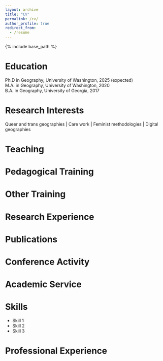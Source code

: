 ```yaml
---
layout: archive
title: "CV"
permalink: /cv/
author_profile: true
redirect_from:
  - /resume
---
```


{% include base_path %}

Education
======
Ph.D in Geography, University of Washington, 2025 (expected)  
M.A. in Geography, University of Washington, 2020  
B.A. in Geography, University of Georgia, 2017  

Research Interests
======
Queer and trans geographies | Care work | Feminist methodologies | Digital geographies

Teaching
======
<!--  <ul>{% for post in site.teaching %}
    {% include archive-single-cv.html %}
  {% endfor %}</ul>
  -->

Pedagogical Training
======

Other Training
======

Research Experience
======

Publications
======
<!--
  <ul>{% for post in site.publications %}
    {% include archive-single-cv.html %}
  {% endfor %}</ul>
-->
Conference Activity
======
<!--
  <ul>{% for post in site.talks %}
    {% include archive-single-talk-cv.html %}
  {% endfor %}</ul>
-->
Academic Service
======

Skills
======
* Skill 1
* Skill 2
* Skill 3

Professional Experience
======
